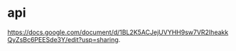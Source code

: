 # api
https://docs.google.com/document/d/1BL2K5ACJejUVYHH9sw7VR2IheakkQyZsBc6PEESde3Y/edit?usp=sharing.
